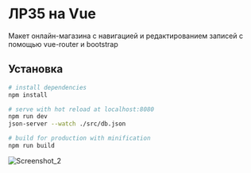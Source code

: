 # ЛР35 на Vue

Макет онлайн-магазина с навигацией и редактированием записей с помощью vue-router и bootstrap

## Установка

``` bash
# install dependencies
npm install

# serve with hot reload at localhost:8080
npm run dev
json-server --watch ./src/db.json

# build for production with minification
npm run build
```
![Screenshot_2](https://user-images.githubusercontent.com/65707285/152686611-6df7fe6e-751b-4a59-aa7c-5bd86e333ef8.jpg)
